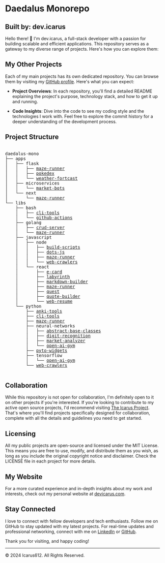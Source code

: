 
# Daedalus Monorepo
## Built by: dev.icarus

Hello there! 👋 I'm dev.icarus, a full-stack developer with a passion for building scalable and efficient applications. This repository serves as a gateway to my diverse range of projects. Here's how you can explore them:

## My Other Projects

Each of my main projects has its own dedicated repository. You can browse them by visiting my [GitHub profile](https://github.com/icarus612). Here's what you can expect:

- **Project Overviews**: In each repository, you'll find a detailed README explaining the project's purpose, technology stack, and how to get it up and running.

- **Code Insights**: Dive into the code to see my coding style and the technologies I work with. Feel free to explore the commit history for a deeper understanding of the development process.

## Project Structure

<pre>

daedalus-mono  
├── apps
│   ├── flask
│   │   ├── <a href="/apps/flask/maze-runner">maze-runner</a>
│   │   ├── <a href="/apps/flask/pokedex">pokedex</a>
│   │   └── <a href="/apps/flask/weather-fortcast">weather-fortcast</a>
│   ├── microservices
│   │   └── <a href="/apps/microservices/market-bots">market-bots</a>
│   └── next
│       └── <a href="/apps/next/maze-runner">maze-runner</a>
└── libs
    ├── bash
    │   ├── <a href="/libs/bash/cli-tools">cli-tools</a>
    │   └── <a href="/libs/bash/github-actions">github-actions</a>
    ├── golang
    │   ├── <a href="/libs/golang/crud-server">crud-server</a>
    │   └── <a href="/libs/golang/maze-runner">maze-runner</a>
    ├── javascript
    │   ├── node
    │   │   ├── <a href="/libs/javascript/node/build-scripts">build-scripts</a>
    │   │   ├── <a href="/libs/javascript/node/dots-js">dots-js</a>
    │   │   ├── <a href="/libs/javascript/node/maze-runner">maze-runner</a>
    │   │   └── <a href="/libs/javascript/node/web-crawlers">web-crawlers</a>
    │   └── react
    │       ├── <a href="/libs/javascript/react/e-card">e-card</a>
    │       ├── <a href="/libs/javascript/react/labyrinth">labyrinth</a>
    │       ├── <a href="/libs/javascript/react/markdown-builder">markdown-builder</a>
    │       ├── <a href="/libs/javascript/react/maze-runner">maze-runner</a>
    │       ├── <a href="/libs/javascript/react/quest">quest</a>
    │       ├── <a href="/libs/javascript/react/quote-builder">quote-builder</a>
    │       └── <a href="/libs/javascript/react/web-resume">web-resume</a>
    └── python
        ├── <a href="/libs/python/anki-tools">anki-tools</a>
        ├── <a href="/libs/python/cli-tools">cli-tools</a>
        ├── <a href="/libs/python/maze-runner">maze-runner</a>
        ├── neural-networks
        │   ├── <a href="/libs/python/neural-networks/abstract-base-classes">abstract-base-classes</a>
        │   ├── <a href="/libs/python/neural-networks/digit-recognition">digit-recognition</a>
        │   ├── <a href="/libs/python/neural-networks/market-analyzer">market-analyzer</a>
        │   └── <a href="/libs/python/neural-networks/open-ai-gym">open-ai-gym</a>
        ├── <a href="/libs/python/pyto-widgets">pyto-widgets</a>
        ├── tensorflow
        │   └── <a href="/libs/python/tensorflow/open-ai-gym">open-ai-gym</a>
        └── <a href="/libs/python/web-crawlers">web-crawlers</a>

</pre>

## Collaboration

While this repository is not open for collaboration, I'm definitely open to it on other projects if you're interested. If you're looking to contribute to my active open source projects, I'd recommend visiting [The Icarus Project](https://github.com/the-icarus-project). That's where you'll find projects specifically designed for collaboration, complete with all the details and guidelines you need to get started.

## Licensing

All my public projects are open-source and licensed under the MIT License. This means you are free to use, modify, and distribute them as you wish, as long as you include the original copyright notice and disclaimer. Check the LICENSE file in each project for more details.

## My Website

For a more curated experience and in-depth insights about my work and interests, check out my personal website at [devicarus.com](https://devicarus.com).

## Stay Connected

I love to connect with fellow developers and tech enthusiasts. Follow me on GitHub to stay updated with my latest projects. For real-time updates and professional networking, connect with me on [LinkedIn](https://www.linkedin.com/in/ellis-hogan-99a646161) or [GitHub](https://github.com/icarus612).

Thank you for visiting, and happy coding!

---

© 2024 Icarus612. All Rights Reserved.

